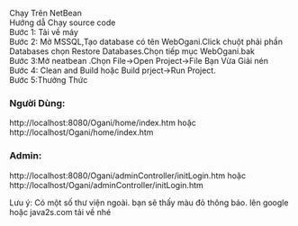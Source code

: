 Chạy Trên NetBean</br>
Hướng dẫ Chạy source code</br>
Bước 1: Tải về máy</br>
Bước 2: Mở MSSQL,Tạo database có tên WebOgani.Click chuột phải phần Databases chọn Restore Databases.Chọn tiếp mục WebOgani.bak</br>
Bước 3:Mở neatbean .Chọn File->Open Project->File Bạn Vừa Giải nén</br>
Bước 4: Clean and Build hoặc Build prject->Run Project.</br>
Bước 5:Thưởng Thức</br>
<h3>Người Dùng:</h3>http://localhost:8080/Ogani/home/index.htm hoặc http://localhost/Ogani/home/index.htm</br>
<h3>Admin:</h3>http://localhost:8080/Ogani/adminController/initLogin.htm hoặc http://localhost/Ogani/adminController/initLogin.htm</br>

Lưu ý: Có một số thư viện ngoài. bạn sẽ thấy màu đỏ thông báo. lên google hoặc java2s.com tải về nhé
